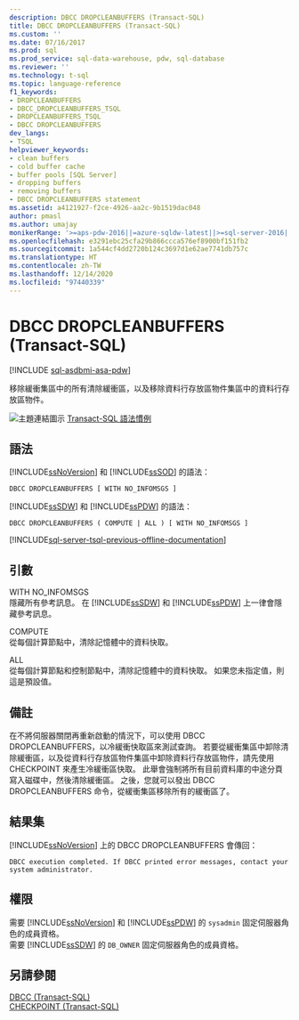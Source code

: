 ```yaml
---
description: DBCC DROPCLEANBUFFERS (Transact-SQL)
title: DBCC DROPCLEANBUFFERS (Transact-SQL)
ms.custom: ''
ms.date: 07/16/2017
ms.prod: sql
ms.prod_service: sql-data-warehouse, pdw, sql-database
ms.reviewer: ''
ms.technology: t-sql
ms.topic: language-reference
f1_keywords:
- DROPCLEANBUFFERS
- DBCC_DROPCLEANBUFFERS_TSQL
- DROPCLEANBUFFERS_TSQL
- DBCC DROPCLEANBUFFERS
dev_langs:
- TSQL
helpviewer_keywords:
- clean buffers
- cold buffer cache
- buffer pools [SQL Server]
- dropping buffers
- removing buffers
- DBCC DROPCLEANBUFFERS statement
ms.assetid: a4121927-f2ce-4926-aa2c-9b1519dac048
author: pmasl
ms.author: umajay
monikerRange: '>=aps-pdw-2016||=azure-sqldw-latest||>=sql-server-2016||>=sql-server-linux-2017||=azuresqldb-mi-current'
ms.openlocfilehash: e3291ebc25cfa29b866ccca576ef8900bf151fb2
ms.sourcegitcommit: 1a544cf4dd2720b124c3697d1e62ae7741db757c
ms.translationtype: HT
ms.contentlocale: zh-TW
ms.lasthandoff: 12/14/2020
ms.locfileid: "97440339"
---
```

# <a name="dbcc-dropcleanbuffers-transact-sql"></a>DBCC DROPCLEANBUFFERS (Transact-SQL)

[!INCLUDE [sql-asdbmi-asa-pdw](../../includes/applies-to-version/sql-asdbmi-asa-pdw.md)]

移除緩衝集區中的所有清除緩衝區，以及移除資料行存放區物件集區中的資料行存放區物件。
  
![主題連結圖示](../../database-engine/configure-windows/media/topic-link.gif "主題連結圖示") [Transact-SQL 語法慣例](../../t-sql/language-elements/transact-sql-syntax-conventions-transact-sql.md)
  
## <a name="syntax"></a>語法

[!INCLUDE[ssNoVersion](../../includes/ssnoversion-md.md)] 和 [!INCLUDE[ssSOD](../../includes/sssodfull-md.md)] 的語法：

```syntaxsql
DBCC DROPCLEANBUFFERS [ WITH NO_INFOMSGS ]  
```  
[!INCLUDE[ssSDW](../../includes/sssdw-md.md)] 和 [!INCLUDE[ssPDW](../../includes/sspdw-md.md)] 的語法：

```syntaxsql  
DBCC DROPCLEANBUFFERS ( COMPUTE | ALL ) [ WITH NO_INFOMSGS ]  
```

[!INCLUDE[sql-server-tsql-previous-offline-documentation](../../includes/sql-server-tsql-previous-offline-documentation.md)]

## <a name="arguments"></a>引數
 WITH NO_INFOMSGS  
 隱藏所有參考訊息。 在 [!INCLUDE[ssSDW](../../includes/sssdw-md.md)] 和 [!INCLUDE[ssPDW](../../includes/sspdw-md.md)] 上一律會隱藏參考訊息。  
  
 COMPUTE  
 從每個計算節點中，清除記憶體中的資料快取。  
  
 ALL  
 從每個計算節點和控制節點中，清除記憶體中的資料快取。 如果您未指定值，則這是預設值。  
  
## <a name="remarks"></a>備註  
在不將伺服器關閉再重新啟動的情況下，可以使用 DBCC DROPCLEANBUFFERS，以冷緩衝快取區來測試查詢。
若要從緩衝集區中卸除清除緩衝區，以及從資料行存放區物件集區中卸除資料行存放區物件，請先使用 CHECKPOINT 來產生冷緩衝區快取。 此舉會強制將所有目前資料庫的中途分頁寫入磁碟中，然後清除緩衝區。 之後，您就可以發出 DBCC DROPCLEANBUFFERS 命令，從緩衝集區移除所有的緩衝區了。
  
## <a name="result-sets"></a>結果集  
[!INCLUDE[ssNoVersion](../../includes/ssnoversion-md.md)] 上的 DBCC DROPCLEANBUFFERS 會傳回：
  
```
DBCC execution completed. If DBCC printed error messages, contact your system administrator.  
```  
  
## <a name="permissions"></a>權限  
需要 [!INCLUDE[ssNoVersion](../../includes/ssnoversion-md.md)] 和 [!INCLUDE[ssPDW](../../includes/sspdw-md.md)] 的 `sysadmin` 固定伺服器角色的成員資格。  
需要 [!INCLUDE[ssSDW](../../includes/sssdwfull-md.md)] 的 `DB_OWNER` 固定伺服器角色的成員資格。  
  
## <a name="see-also"></a>另請參閱  
[DBCC &#40;Transact-SQL&#41;](../../t-sql/database-console-commands/dbcc-transact-sql.md)  
[CHECKPOINT &#40;Transact-SQL&#41;](../../t-sql/language-elements/checkpoint-transact-sql.md)  
  
  
